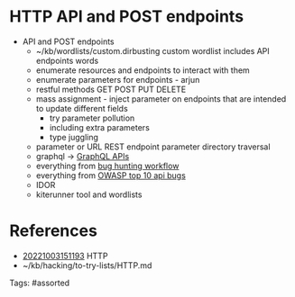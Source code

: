 # HTTP API and POST endpoints
- API and POST endpoints
  - ~/kb/wordlists/custom.dirbusting custom wordlist includes API endpoints words
  - enumerate resources and endpoints to interact with them
  - enumerate parameters for endpoints - arjun
  - restful methods GET POST PUT DELETE
  - mass assignment - inject parameter on endpoints that are intended to update different fields
    - try parameter pollution
    - including extra parameters
    - type juggling
  - parameter or URL REST endpoint parameter directory traversal
  - graphql -> [GraphQL APIs](../methodology/API-enumeration.md#graphql-apis)
  - everything from [bug hunting workflow](../methodology/API-enumeration.md#bug-hunting-workflow)
  - everything from [OWASP top 10 api bugs](../methodology/owasp-top-10-api-bugs.md#owasp-top-10-api-bugs)
  - IDOR
  - kiterunner tool and wordlists

# References
- [20221003151193](/zet/20221003151193/) HTTP
- ~/kb/hacking/to-try-lists/HTTP.md

Tags:
    #assorted

